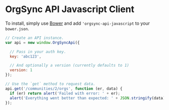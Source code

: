 # OrgSync API Javascript Client

To install, simply use [Bower](https://github.com/twitter/bower) and add
`'orgsync-api-javascript` to your `bower.json`.

```js
// Create an API instance.
var api = new window.OrgSyncApi({

  // Pass in your auth key.
  key: 'abc123',

  // And optionally a version (currently defaults to 1)
  version: 1
});

// Use the `get` method to request data.
api.get('/communities/2/orgs', function (er, data) {
  if (er) return alert('Failed with error: ' + er);
  alert('Everything went better than expected: ' + JSON.stringify(data));
});
```
